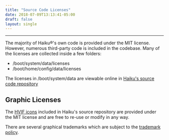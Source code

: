 ```yaml
---
title: "Source Code Licenses"
date: 2018-07-09T13:13:41-05:00
draft: false
layout: single
---
```


---- 

The majority of Haiku&reg;'s own code is provided under the MIT license. However,
numerous third-party code is included in the codebase. Many of the licenses
are collected inside a few folders:

* /boot/system/data/licenses
* /boot/home/config/data/licenses

The licenses in /boot/system/data are viewable online in [Haiku's source code repository](https://cgit.haiku-os.org/haiku/plain/data/system/data/licenses)

## Graphic Licenses

The [HVIF icons](https://git.haiku-os.org/haiku/plain/data/artwork/icons/) included in
Haiku's source repository are provided under the MIT license and are free to re-use or
modify in any way.

There are several graphical trademarks which are subject to the [trademark policy](/trademarks).
